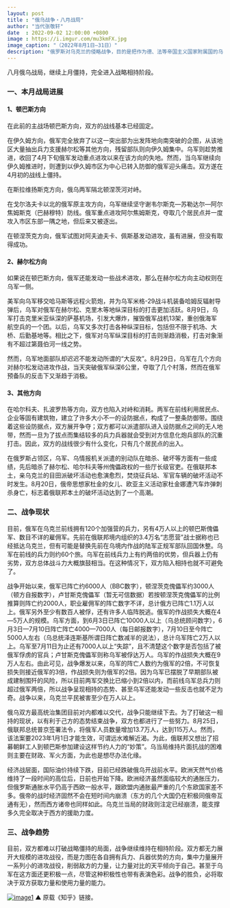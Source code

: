 ```yaml
---
layout: post
title : "俄乌战争・八月战局"
author: "当代张敬轩"
date  : 2022-09-02 12:00:00 +0800
image : https://i.imgur.com/mu3kmFX.jpg
image_caption: "（2022年8月1日—31日）"
description: "俄罗斯对乌克兰的侵略战争，目的是把作为德、法等帝国主义国家附属国的乌克兰的全部或局部重新纳入俄罗斯帝国主义的控制下，乃至于进一步变成殖民地。"
---
```


八月俄乌战局，继续上月僵持，完全进入战略相持阶段。

<!--more-->

### 一、本月战局进展

#### 1、顿巴斯方向

在此前的主战场顿巴斯方向，双方的战线基本已经固定。

在伊久姆方向，俄军完全放弃了以这一突出部为出发阵地向南突破的企图，从该地区大量抽出兵力支援赫尔松等其他方向，残留部队则向伊久姆集中。乌军则趁势推进，收回了4月下旬俄军发动重点进攻以来在该方向的失地。然而，当乌军继续向伊久姆推进时，则遭到以伊久姆市区为中心已转入防御的俄军迎头痛击。双方遂在4月初的战线上僵持。

在斯拉维扬斯克方向，俄乌两军隔北顿涅茨河对峙。

在戈尔洛夫卡以北的俄军原主攻方向，乌军继续坚守谢韦尔斯克—苏勒达尔—阿尔焦姆斯克（巴赫穆特）防线。俄军重点进攻阿尔焦姆斯克，夺取几个居民点并一度攻入市区东部一隅之地，但后来又被逐出。

在顿涅茨克方向，俄军试图对阿夫迪夫卡、佩斯基发动进攻，虽有进展，但没有取得成功。

#### 2、赫尔松方向

如果说在顿巴斯方向，俄军还能发动一些战术进攻，那么在赫尔松方向主动权则在乌军一侧。

美军向乌军移交哈马斯等远程火箭炮，并为乌军米格-29战斗机装备哈姆反辐射导弹后，乌军对俄军在赫尔松、克里木等地纵深目标的打击更加活跃。8月9日，乌军打击克里米亚纵深的萨基机场，引发大爆炸，摧毁俄军战机13架，重创俄海军航空兵的一个团。以后，乌军又多次打击各种纵深目标，包括但不限于机场、大桥、后勤基地等。相比之下，俄军对乌军纵深目标的打击则渐趋消极，打击对象渐有不超过第聂伯河一线之势。

然而，乌军地面部队却迟迟不能发动所谓的“大反攻”。8月29日，乌军在几个方向对赫尔松发动进攻作战，当天突破俄军纵深6公里，夺取了几个村落，然而在俄军预备队的反击下又渐趋于消极。

#### 3、其他方向

在哈尔科夫、扎波罗热等方向，双方也陷入对峙和消耗。两军在前线利用居民点、企业等固有建筑物，建立了许多大小不一的设防据点，构成了一整条防御带。围绕着这些设防据点，双方展开争夺；双方都可以派遣部队进入设防据点之间的无人地带，然而一旦为了拔点而集结较多的兵力兵器就会受到对方信息化炮兵部队的沉重打击。因此，双方的战线很少有什么变化，只有几个居民点的出入。

在俄罗斯占领区，乌军、乌情报机关派遣的别动队在暗杀、破坏等方面有一些成绩，先后暗杀了赫尔松、哈尔科夫等州傀儡政权的一些厅长级官吏。在俄联邦本土，亲乌克兰的目田派破坏活动也愈演愈烈，焚烧征兵站、军官车辆的破坏活动不时发生。8月20日，俄帝思想家杜金的女儿、欧亚主义活动家杜金娜遭汽车炸弹刺杀身亡，标志着俄联邦本土的破坏活动达到了一个高潮。


### 二、战争现状

目前，俄军在乌克兰前线拥有120个加强营的兵力，另有4万人以上的顿巴斯傀儡军、数目不详的雇佣军。先前在俄联邦境内组织的3.4万名“志愿营”战士据称也已经抵达乌克兰，但有可能是替换先前在乌境内作战的陆军正规军部队回国休整。乌军在前线的兵力则约60个旅。乌军在前线兵力上有约两倍的优势，但兵器上仍有劣势，双方总体战斗力大概旗鼓相当。在这种情况下，双方陷入相持也就不可避免了。

战争开始以来，俄军已阵亡约6000人（BBC数字），顿涅茨克傀儡军约3000人（顿方自报数字），卢甘斯克傀儡军（暂无可信数据）若按顿涅茨克傀儡军的比例推算则阵亡约2000人，职业雇佣军的阵亡数字不详，总计俄方已阵亡1.1万人以上。俄军另外至少有数百人被俘，还有许多人临阵脱逃。俄军的作战损失大概在4—5万人的规模。乌军方面，到6月3日已阵亡10000人以上（乌总统顾问数字），6月3日—7月10日阵亡阵亡4000—7000人（每日邮报数字），7月10日至今阵亡5000人左右（乌总统泽连斯基所谓日阵亡数减半的说法），总计乌军阵亡2万人以上。乌军至7月11日为止还有7000人以上“失踪”，且不清楚这个数字是否包括了被俄军俘虏的官兵；卢甘斯克傀儡军则称乌军被俘达万人。乌军的作战损失大概在9万人左右。由此可见，战争爆发以来，乌军的阵亡人数约为俄军的2倍，不可恢复损失则接近俄军的3倍，作战损失则为俄军的2倍。因为乌军已摆脱了早期部队被成建制围歼的风险，所以目前两军交换比已缩小到2倍以内，而前线乌军总兵力则超过俄军两倍，所以战争呈现相持的态势、甚至乌军还能发动一些反击也就不足为奇。战争以来，乌克兰平民被害至少在万人以上。

俄乌双方最高统治集团目前对内都难以交代，战争只能继续下去。为了打破这一相持的现状，以有利于己方的态势结束战争，双方也都进行了一些努力。8月25日，俄联邦总统普京签署法令，将俄军人员数量增加13.7万人，达到115万人。然而，该法案要2023年1月1日才能生效，可谓远水难解近渴。为此，俄联邦又想出了招募朝鲜工人到顿巴斯参加建设这样节约人力的“妙策”。乌当局维持片面抗战的困难则主要在财政、军火方面，为此也是想尽办法化缘。

经济战层面，国际油价持续下跌，目前已经跌破俄乌开战前水平。欧洲天然气价格维持了一段时间的高位后，日前也开始下降。欧洲经济虽然面临较大的通胀压力，但俄罗斯通胀水平仍高于西欧一般水平，跟欧盟内通胀最严重的几个东欧国家差不多。俄帝的战时经济固然不会在短时间内崩溃（东方的几个大国仍在积极同俄帝互通有无），然而西方诸帝也同样如此。乌克兰当局的财政则注定已经崩溃，能支撑多久完全取决于西方的援助力度。


### 三、战争趋势

目前，双方都难以打破战略僵持的局面，战争继续维持在相持阶段。双方都无力展开大规模的进攻战役，而是力图在各自拥有兵力、兵器优势的方向，集中力量展开一系列小的进攻战役，削弱敌方的力量，让力量对比的天平倾向于自己。甚至于乌军在这方面还更积极一点，尽管这种积极性也带有表演色彩。战争的胜负，必将取决于双方获取力量和使用力量的能力。

[![image1](https://i.imgur.com/nOEqZjN.png)](https://zhuanlan.zhihu.com/p/560393497)
▲ 原载《知乎》链接。

<!--END-->